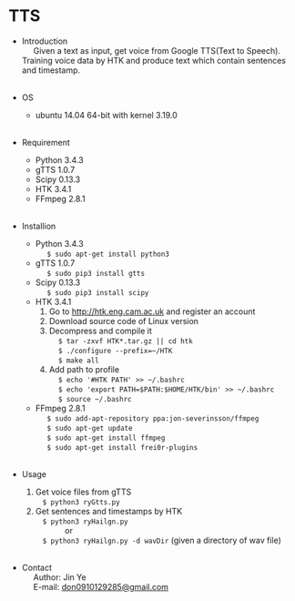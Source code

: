 # TTS
* Introduction
<br>&nbsp;&nbsp;&nbsp;&nbsp;
Given a text as input, get voice from Google TTS(Text to Speech). Training voice data by HTK and produce text which contain sentences and timestamp.
<br><br>
* OS
  * ubuntu 14.04 64-bit with kernel 3.19.0
<br><br>
* Requirement
  * Python 3.4.3
  * gTTS 1.0.7
  * Scipy 0.13.3
  * HTK 3.4.1
  * FFmpeg 2.8.1
<br><br>
* Installion
  * Python 3.4.3
    <br>&nbsp;&nbsp;&nbsp;&nbsp;
    `$ sudo apt-get install python3`
  * gTTS 1.0.7
    <br>&nbsp;&nbsp;&nbsp;&nbsp;
    `$ sudo pip3 install gtts`
  * Scipy 0.13.3
    <br>&nbsp;&nbsp;&nbsp;&nbsp;
    `$ sudo pip3 install scipy`
  * HTK 3.4.1
    1. Go to http://htk.eng.cam.ac.uk and register an account
    2. Download source code of Linux version
    3. Decompress and compile it
    <br>&nbsp;&nbsp;&nbsp;
    `$ tar -zxvf HTK*.tar.gz || cd htk`
    <br>&nbsp;&nbsp;&nbsp;
    `$ ./configure --prefix=~/HTK`
    <br>&nbsp;&nbsp;&nbsp;
    `$ make all`
    4. Add path to profile
    <br>&nbsp;&nbsp;&nbsp;
    `$ echo '#HTK PATH' >> ~/.bashrc`
    <br>&nbsp;&nbsp;&nbsp;
    `$ echo 'export PATH=$PATH:$HOME/HTK/bin' >> ~/.bashrc`
    <br>&nbsp;&nbsp;&nbsp;
    `$ source ~/.bashrc`
  * FFmpeg 2.8.1
    <br>&nbsp;&nbsp;&nbsp;&nbsp;
    `$ sudo add-apt-repository ppa:jon-severinsson/ffmpeg`
    <br>&nbsp;&nbsp;&nbsp;&nbsp;
    `$ sudo apt-get update`
    <br>&nbsp;&nbsp;&nbsp;&nbsp;
    `$ sudo apt-get install ffmpeg`
    <br>&nbsp;&nbsp;&nbsp;&nbsp;
    `$ sudo apt-get install frei0r-plugins`
<br><br>
* Usage
  1. Get voice files from gTTS
      <br>&nbsp;&nbsp;
      `$ python3 ryGtts.py`
  2. Get sentences and timestamps by HTK
      <br>&nbsp;&nbsp;
      `$ python3 ryHailgn.py` 
      <br>&nbsp;&nbsp;&nbsp;&nbsp;&nbsp;&nbsp;&nbsp;&nbsp;&nbsp;&nbsp;&nbsp;&nbsp; or<br>&nbsp;&nbsp; 
      `$ python3 ryHailgn.py -d wavDir` (given a directory of wav file)
<br><br>

* Contact
<br>&nbsp;&nbsp;&nbsp;&nbsp;
Author: Jin Ye
<br>&nbsp;&nbsp;&nbsp;&nbsp;
E-mail: don0910129285@gmail.com

